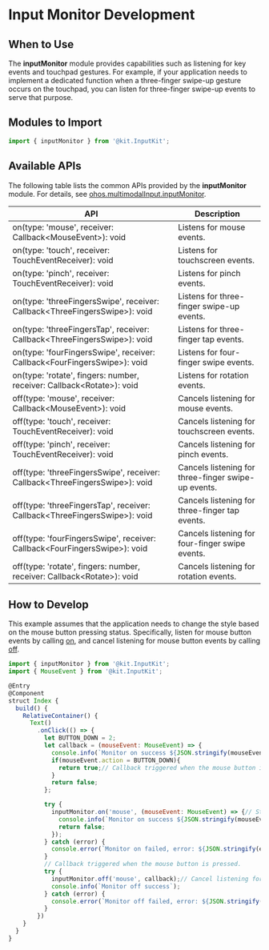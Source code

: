 # Input Monitor Development

## When to Use

The **inputMonitor** module provides capabilities such as listening for key events and touchpad gestures. For example, if your application needs to implement a dedicated function when a three-finger swipe-up gesture occurs on the touchpad, you can listen for three-finger swipe-up events to serve that purpose.

## Modules to Import

```js
import { inputMonitor } from '@kit.InputKit';
```

## Available APIs

The following table lists the common APIs provided by the **inputMonitor** module. For details, see [ohos.multimodalInput.inputMonitor](../../reference/apis-input-kit/js-apis-inputmonitor-sys.md).

| API | Description|
| ------------------------------------------------------------ | -------------------------- |
| on(type: 'mouse', receiver: Callback&lt;MouseEvent&gt;): void |Listens for mouse events.|
| on(type: 'touch', receiver: TouchEventReceiver): void | Listens for touchscreen events.|
| on(type: 'pinch', receiver: TouchEventReceiver): void | Listens for pinch events.|
| on(type: 'threeFingersSwipe', receiver: Callback&lt;ThreeFingersSwipe&gt;): void | Listens for three-finger swipe-up events.|
| on(type: 'threeFingersTap', receiver: Callback&lt;ThreeFingersSwipe&gt;): void | Listens for three-finger tap events.|
| on(type: 'fourFingersSwipe', receiver: Callback&lt;FourFingersSwipe&gt;): void | Listens for four-finger swipe events.|
| on(type: 'rotate', fingers: number, receiver: Callback&lt;Rotate&gt;): void | Listens for rotation events.|
| off(type: 'mouse', receiver: Callback&lt;MouseEvent&gt;): void |Cancels listening for mouse events.|
| off(type: 'touch', receiver: TouchEventReceiver): void | Cancels listening for touchscreen events.|
| off(type: 'pinch', receiver: TouchEventReceiver): void | Cancels listening for pinch events.|
| off(type: 'threeFingersSwipe', receiver: Callback&lt;ThreeFingersSwipe&gt;): void | Cancels listening for three-finger swipe-up events.|
| off(type: 'threeFingersTap', receiver: Callback&lt;ThreeFingersSwipe&gt;): void | Cancels listening for three-finger tap events.|
| off(type: 'fourFingersSwipe', receiver: Callback&lt;FourFingersSwipe&gt;): void | Cancels listening for four-finger swipe events.|
| off(type: 'rotate', fingers: number, receiver: Callback&lt;Rotate&gt;): void | Cancels listening for rotation events.|

## How to Develop

This example assumes that the application needs to change the style based on the mouse button pressing status. Specifically, listen for mouse button events by calling [on](../../reference/apis-input-kit/js-apis-inputmonitor-sys.md#inputmonitoronmouse9), and cancel listening for mouse button events by calling [off](../../reference/apis-input-kit/js-apis-inputmonitor-sys.md#inputmonitoroffmouse9).

```js
import { inputMonitor } from '@kit.InputKit';
import { MouseEvent } from '@kit.InputKit';

@Entry
@Component
struct Index {
  build() {
    RelativeContainer() {
      Text()
        .onClick(() => {
          let BUTTON_DOWN = 2;
          let callback = (mouseEvent: MouseEvent) => {
            console.info(`Monitor on success ${JSON.stringify(mouseEvent)}`);
            if(mouseEvent.action = BUTTON_DOWN){
              return true;// Callback triggered when the mouse button is pressed.
            }
            return false;
          };

          try {
            inputMonitor.on('mouse', (mouseEvent: MouseEvent) => {// Start to listen for mouse events.
              console.info(`Monitor on success ${JSON.stringify(mouseEvent)}`);
              return false;
            });
          } catch (error) {
            console.error(`Monitor on failed, error: ${JSON.stringify(error, ["code", "message"])}`);
          }
          // Callback triggered when the mouse button is pressed.
          try {
            inputMonitor.off('mouse', callback);// Cancel listening for mouse events.
            console.info(`Monitor off success`);
          } catch (error) {
            console.error(`Monitor off failed, error: ${JSON.stringify(error, ["code", "message"])}`);
          }
        })
    }
  }
}
```
